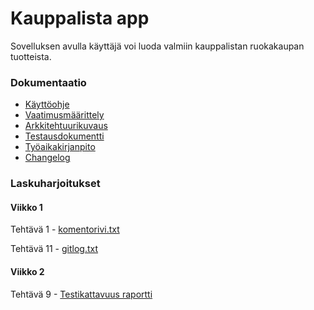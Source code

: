# Kauppalista app 

Sovelluksen avulla käyttäjä voi luoda valmiin kauppalistan ruokakaupan tuotteista.   

### Dokumentaatio

- [Käyttöohje](./dokumentaatio/kayttoohje.md)
- [Vaatimusmäärittely](./dokumentaatio/vaatimusmaarittely.md)
- [Arkkitehtuurikuvaus](./dokumentaatio/arkkitehtuuri.md)
- [Testausdokumentti](./dokumentaatio/testaus.md)
- [Työaikakirjanpito](./dokumentaatio/tuntikirjanpito.md)
- [Changelog](./dokumentaatio/changelog.md)


### Laskuharjoitukset

#### Viikko 1
Tehtävä 1 - [komentorivi.txt](./laskarit/komentorivi.txt)

Tehtävä 11 - [gitlog.txt](./laskarit/gitlog.txt)

#### Viikko 2

Tehtävä 9 - [Testikattavuus raportti](./laskarit/viikko2/Screenshot%20from%202023-03-23%2019-03-33.png)

